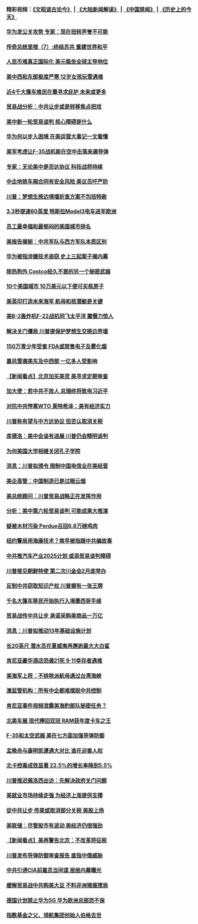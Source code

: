 #### 精彩视频：[《文昭谈古论今》](https://github.com/gfw-breaker/wenzhao/blob/master/README.md?t=01220330) | [《大陆新闻解读》](https://github.com/gfw-breaker/ntdtv-comedy/blob/master/README.md?t=01220330) | [《中国禁闻》](https://github.com/gfw-breaker/ntdtv-news/blob/master/README.md?t=01220330) | [《历史上的今天》](https://github.com/gfw-breaker/today-in-history/blob/master/README.md?t=01220330) 

#### [华为发公关攻势 专家：现在扭转声誉不可能](../pages/nsc412/n10992293.md?t=01220330) 

#### [传奇总统里根（7）:终结苏共 重建世界和平](../pages/nsc412/n10992360.md?t=01220330) 

#### [人民币难真正国际化 美元稳坐全球主导地位](../pages/nsc412/n10992122.md?t=01220330) 

#### [美中西和东部极度严寒 12岁女孩玩雪遇难](../pages/nsc412/n10992121.md?t=01220330) 

#### [近4千大篷车难民在墨寻求庇护 未来或更多](../pages/nsc412/n10991987.md?t=01220330) 

#### [贸易战分析：中共让步或是转移焦点把戏](../pages/nsc412/n10992099.md?t=01220330) 

#### [美中新一轮贸易谈判 核心障碍是什么](../pages/nsc412/n10991931.md?t=01220330) 

#### [华为何以步入困境 在美运营大事记一文看懂](../pages/nsc412/n10991923.md?t=01220330) 

#### [美军考虑让F-35战机能在空中击落来袭导弹](../pages/nsc412/n10991166.md?t=01220330) 

#### [专家：无论美中是否达协议 科技战将持续](../pages/nsc412/n10990600.md?t=01220330) 

#### [中企地铁车厢合同有安全风险 美议员吁严防](../pages/nsc412/n10989908.md?t=01220330) 

#### [川普：梦想生换边境墙折衷方案不包括特赦](../pages/nsc412/n10989992.md?t=01220330) 

#### [3.3秒提速60英里 特斯拉Model3电车进军欧洲](../pages/nsc412/n10989887.md?t=01220330) 

#### [员工最幸福和最郁闷的美国城市排名](../pages/nsc412/n10989171.md?t=01220330) 

#### [美报告揭秘：中共军队与西方军队本质区别](../pages/nsc412/n10988007.md?t=01220330) 

#### [华为被指涉嫌技术盗窃 史上三起案子揭内幕](../pages/nsc412/n10988544.md?t=01220330) 

#### [除热狗外 Costco经久不衰的另一个秘密武器](../pages/nsc412/n10987854.md?t=01220330) 

#### [10个美国城市 10万美元以下便可买栋房子](../pages/nsc412/n10987722.md?t=01220330) 

#### [美英印打造未来海军 航母和核潜艇是关键](../pages/nsc412/n10940648.md?t=01220330) 

#### [美B-2轰炸机F-22战机同飞太平洋 震慑力惊人](../pages/nsc412/n10988582.md?t=01220330) 

#### [解决关门僵局 川普提保护梦想生交换边界墙](../pages/nsc412/n10988175.md?t=01220330) 

#### [150万青少年受害 FDA或禁售电子及雾化烟](../pages/nsc412/n10988186.md?t=01220330) 

#### [暴风雪袭美东及中西部 一亿多人受影响](../pages/nsc412/n10988131.md?t=01220330) 

#### [【新闻看点】北京加买美货 美寻求定期审查](../pages/nsc412/n10987864.md?t=01220330) 

#### [加大使：若中共不放人 总理终将致电习近平](../pages/nsc412/n10988091.md?t=01220330) 

#### [对抗中共悖离WTO 莱特希泽：美有经济实力](../pages/nsc412/n10988015.md?t=01220330) 

#### [川普称有望与中方达协议 但否认取消关税](../pages/nsc412/n10987938.md?t=01220330) 

#### [库德洛：美中会谈有进展 川普仍会精明谈判](../pages/nsc412/n10987906.md?t=01220330) 

#### [为何美国大学相继关闭孔子学院](../pages/nsc412/n10987695.md?t=01220330) 

#### [消息：川普拟颁令 限制中国电信业在美经营](../pages/nsc412/n10987255.md?t=01220330) 

#### [美企高管：中国制造已是过眼云烟](../pages/nsc412/n10986529.md?t=01220330) 

#### [美总统顾问：川普贸易战略正在发挥作用](../pages/nsc412/n10986320.md?t=01220330) 

#### [分析：美中第六轮贸易谈判 可能成果大推演](../pages/nsc412/n10986382.md?t=01220330) 

#### [疑被木材污染 Perdue召回6.8万磅鸡肉](../pages/nsc412/n10986295.md?t=01220330) 

#### [纽约警局用海康技术？南早被指跟中共编故事](../pages/nsc412/n10986039.md?t=01220330) 

#### [中共推汽车产业2025计划 或添贸易谈判障碍](../pages/nsc412/n10985839.md?t=01220330) 

#### [川普接见朝鲜特使 第二次川金会2月底举办](../pages/nsc412/n10986216.md?t=01220330) 

#### [反制中共窃取知识产权 川普握有一张王牌](../pages/nsc412/n10986046.md?t=01220330) 

#### [千名大篷车移民开始执行入境墨西哥手续](../pages/nsc412/n10986204.md?t=01220330) 

#### [贸易战传中共让步 承诺采购美商品一万亿](../pages/nsc412/n10985900.md?t=01220330) 

#### [消息：川普拟推动13年基础设施计划](../pages/nsc412/n10985743.md?t=01220330) 

#### [长20英尺 潜水员在夏威夷再邂逅最大大白鲨](../pages/nsc412/n10985690.md?t=01220330) 

#### [肯尼亚豪华酒店恐袭21死 9·11幸存者遇难](../pages/nsc412/n10985445.md?t=01220330) 

#### [美海军上将：不排除派航母通过台湾海峡](../pages/nsc412/n10984943.md?t=01220330) 

#### [澳监管机构：所有中企都难摆脱中共控制](../pages/nsc412/n10983591.md?t=01220330) 

#### [肯尼亚事件视频泄露美海豹部队秘密任务？](../pages/nsc412/n10984543.md?t=01220330) 

#### [北美车展 现代捧回双冠 RAM获年度卡车之王](../pages/nsc412/n10984064.md?t=01220330) 

#### [F-35和太空武器 美在七方面加强导弹防御](../pages/nsc412/n10984126.md?t=01220330) 

#### [孟晚舟与康明凯遭遇大对比 谁在迫害人权](../pages/nsc412/n10983804.md?t=01220330) 

#### [北卡控毒成效显著 22.5%的增长率降到5.5%](../pages/nsc412/n10983187.md?t=01220330) 

#### [川普推迟佩洛西出访：先解决政府关门问题](../pages/nsc412/n10983416.md?t=01220330) 

#### [美就业市场持续走强 为经济上涨提供支撑](../pages/nsc412/n10983238.md?t=01220330) 

#### [促中共让步 传美或取消部分关税 美股上扬](../pages/nsc412/n10983410.md?t=01220330) 

#### [美联储：尽管股市有波动 美经济仍很强劲](../pages/nsc412/n10983394.md?t=01220330) 

#### [【新闻看点】美再警告北京：不改革将征税](../pages/nsc412/n10982896.md?t=01220330) 

#### [川普发布导弹防御审查报告 直指中俄威胁](../pages/nsc412/n10982865.md?t=01220330) 

#### [中共引诱CIA前雇员当间谍 层层内幕曝光](../pages/nsc412/n10983054.md?t=01220330) 

#### [缓解贸易战中共购美大豆 不料非洲猪瘟搅局](../pages/nsc412/n10983126.md?t=01220330) 

#### [德国计划禁止华为5G 华为欧洲总部恐不保](../pages/nsc412/n10982951.md?t=01220330) 

#### [指数基金之父、领航集团创始人伯格去世](../pages/nsc412/n10982830.md?t=01220330) 

